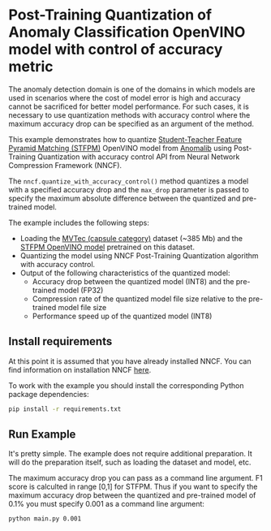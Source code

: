 # Post-Training Quantization of Anomaly Classification OpenVINO model with control of accuracy metric

The anomaly detection domain is one of the domains in which models are used in scenarios where the cost of model error is high and accuracy cannot be sacrificed for better model performance. For such cases, it is necessary to use quantization methods with accuracy control where the maximum accuracy drop can be specified as an argument of the method.

This example demonstrates how to quantize [Student-Teacher Feature Pyramid Matching (STFPM)](https://huggingface.co/alexsu52/stfpm_mvtec_capsule) OpenVINO model from [Anomalib](https://github.com/openvinotoolkit/anomalib) using Post-Training Quantization with accuracy control API from Neural Network Compression Framework (NNCF).

The `nncf.quantize_with_accuracy_control()` method quantizes a model with a specified accuracy drop and the `max_drop` parameter is passed to specify the maximum absolute difference between the quantized and pre-trained model.

The example includes the following steps:

- Loading the [MVTec (capsule category)](https://www.mvtec.com/company/research/datasets/mvtec-ad) dataset (~385 Mb) and the [STFPM OpenVINO model](https://huggingface.co/alexsu52/stfpm_mvtec_capsule) pretrained on this dataset.
- Quantizing the model using NNCF Post-Training Quantization algorithm with accuracy control.
- Output of the following characteristics of the quantized model:
  - Accuracy drop between the quantized model (INT8) and the pre-trained model (FP32)
  - Compression rate of the quantized model file size relative to the pre-trained model file size
  - Performance speed up of the quantized model (INT8)

## Install requirements

At this point it is assumed that you have already installed NNCF. You can find information on installation NNCF [here](https://github.com/openvinotoolkit/nncf#user-content-installation).

To work with the example you should install the corresponding Python package dependencies:

```bash
pip install -r requirements.txt
```

## Run Example

It's pretty simple. The example does not require additional preparation. It will do the preparation itself, such as loading the dataset and model, etc.

The maximum accuracy drop you can pass as a command line argument. F1 score is calculted in range [0,1] for STFPM. Thus if you want to specify the maximum accuracy drop between the quantized and pre-trained model of 0.1% you must specify 0.001 as a command line argument:

```bash
python main.py 0.001
```
